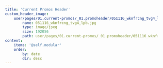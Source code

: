 ```yaml
---
title: 'Current Promos Header'
custom_header_image:
    user/pages/01.current-promos/_01.promoheader/051116_wknfrcng_tvg4_lpb.jpg:
        name: 051116_wknfrcng_tvg4_lpb.jpg
        type: image/jpeg
        size: 192056
        path: user/pages/01.current-promos/_01.promoheader/051116_wknfrcng_tvg4_lpb.jpg
content:
    items: '@self.modular'
    order:
        by: date
        dir: desc
---
```


